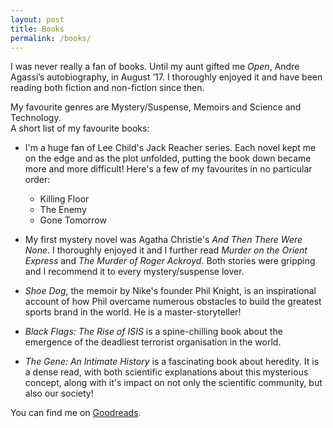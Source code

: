 ```yaml
---
layout: post
title: Books
permalink: /books/
---
```


I was never really a fan of books. Until my aunt gifted me _Open_, Andre Agassi’s autobiography, in August ’17. I thoroughly enjoyed it and have been reading both fiction and non-fiction since then.

My favourite genres are Mystery/Suspense, Memoirs and Science and Technology. <br> 
A short list of my favourite books:

* I'm a huge fan of Lee Child's Jack Reacher series. Each novel kept me on the edge and as the plot unfolded, putting the book down became more and more difficult! Here's a few of my favourites in no particular order:
    * Killing Floor
    * The Enemy
    * Gone Tomorrow


* My first mystery novel was Agatha Christie's _And Then There Were None_. I thoroughly enjoyed it and I further read _Murder on the Orient Express_ and _The Murder of Roger Ackroyd_. Both stories were gripping and I recommend it to every mystery/suspense lover.

* _Shoe Dog_, the memoir by Nike's founder Phil Knight, is an inspirational account of how Phil overcame numerous obstacles to build the greatest sports brand in the world. He is a master-storyteller!

* _Black Flags: The Rise of ISIS_ is a spine-chilling book about the emergence of the deadliest terrorist organisation in the world. 

* _The Gene: An Intimate History_ is a fascinating book about heredity. It is a dense read, with both scientific explanations about this mysterious concept, along with it's impact on not only the scientific community, but also our society!

You can find me on [Goodreads](https://www.goodreads.com/user/show/72094631-mithilesh-vaidya).
